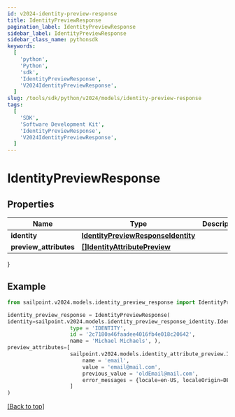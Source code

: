 ```yaml
---
id: v2024-identity-preview-response
title: IdentityPreviewResponse
pagination_label: IdentityPreviewResponse
sidebar_label: IdentityPreviewResponse
sidebar_class_name: pythonsdk
keywords:
  [
    'python',
    'Python',
    'sdk',
    'IdentityPreviewResponse',
    'V2024IdentityPreviewResponse',
  ]
slug: /tools/sdk/python/v2024/models/identity-preview-response
tags:
  [
    'SDK',
    'Software Development Kit',
    'IdentityPreviewResponse',
    'V2024IdentityPreviewResponse',
  ]
---
```


# IdentityPreviewResponse

## Properties

| Name | Type | Description | Notes |
| --- | --- | --- | --- |
| **identity** | [**IdentityPreviewResponseIdentity**](identity-preview-response-identity) |  | [optional] |
| **preview_attributes** | [**[]IdentityAttributePreview**](identity-attribute-preview) |  | [optional] |

}

## Example

```python
from sailpoint.v2024.models.identity_preview_response import IdentityPreviewResponse

identity_preview_response = IdentityPreviewResponse(
identity=sailpoint.v2024.models.identity_preview_response_identity.IdentityPreviewResponse_identity(
                    type = 'IDENTITY',
                    id = '2c7180a46faadee4016fb4e018c20642',
                    name = 'Michael Michaels', ),
preview_attributes=[
                    sailpoint.v2024.models.identity_attribute_preview.IdentityAttributePreview(
                        name = 'email',
                        value = 'email@mail.com',
                        previous_value = 'oldEmail@mail.com',
                        error_messages = {locale=en-US, localeOrigin=DEFAULT, text=Error Message}, )
                    ]
)

```

[[Back to top]](#)
